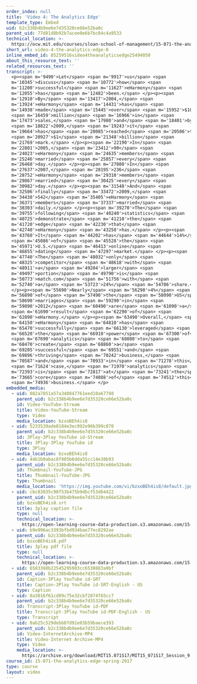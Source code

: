 ```yaml
---
order_index: null
title: 'Video 4: The Analytics Edge'
template_type: Embed
uid: b2c338b4b9ee6e7d35320ce66e52ba0c
parent_uid: 77d81d8b92b7acee0e6b7bc04c4a9533
technical_location: >-
  https://ocw.mit.edu/courses/sloan-school-of-management/15-071-the-analytics-edge-spring-2017/integer-optimization/eharmony-maximizing-the-probability-of-love/video-4-the-analytics-edge/video-4-the-analytics-edge-0
short_url: video-4-the-analytics-edge-0
inline_embed_id: 85259516video4theanalyticsedge25494050
about_this_resource_text: ''
related_resources_text: ''
transcript: >-
  <p><span m='9490'>Let</span> <span m='9917'>us</span> <span
  m='10345'>discuss</span> <span m='10772'>how</span> <span
  m='11200'>successful</span> <span m='11627'>eHarmony</span> <span
  m='12055'>has</span> <span m='12482'>been.</span> </p><p><span
  m='12910'>By</span> <span m='13417'>2004,</span> <span
  m='13924'>eHarmony</span> <span m='14431'>has</span> <span
  m='14938'>made</span> <span m='15445'>over</span> <span m='15952'>$100</span>
  <span m='16459'>million</span> <span m='16966'>in</span> <span
  m='17473'>sales,</span> <span m='17980'>and</span> <span m='18401'>by</span>
  <span m='18822'>2009,</span> <span m='19243'>it</span> <span
  m='19664'>has</span> <span m='20085'>reached</span> <span m='20506'>the</span>
  <span m='20927'>$1</span> <span m='21348'>billion</span> <span
  m='21769'>mark.</span> </p><p><span m='22190'>In</span> <span
  m='22801'>2005,</span> <span m='23412'>90</span> <span
  m='24023'>eHarmony</span> <span m='24635'>members</span> <span
  m='25246'>married</span> <span m='25857'>every</span> <span
  m='26468'>day.</span> </p><p><span m='27080'>In</span> <span
  m='27637'>2007,</span> <span m='28195'>236</span> <span
  m='28752'>eHarmony</span> <span m='29310'>members</span> <span
  m='29867'>married</span> <span m='30425'>every</span> <span
  m='30982'>day.</span> </p><p><span m='31540'>And</span> <span
  m='32506'>finally</span> <span m='33472'>2009,</span> <span
  m='34438'>542</span> <span m='35405'>eHarmony</span> <span
  m='36371'>members</span> <span m='37337'>married</span> <span
  m='38303'>daily.</span> </p><p><span m='39270'>The</span> <span
  m='39755'>following</span> <span m='40240'>statistics</span> <span
  m='40725'>demonstrate</span> <span m='41210'>the</span> <span
  m='41720'>edge</span> <span m='42230'>that</span> <span
  m='42740'>eHarmony</span> <span m='43250'>has.</span> </p><p><span
  m='43760'>It</span> <span m='44202'>has</span> <span m='44644'>14%</span>
  <span m='45086'>of</span> <span m='45528'>the</span> <span
  m='45971'>U.S.</span> <span m='46413'>online</span> <span
  m='46855'>dating</span> <span m='47297'>market.</span> </p><p><span
  m='47740'>The</span> <span m='48032'>only</span> <span
  m='48325'>competitor</span> <span m='48618'>with</span> <span
  m='48911'>a</span> <span m='49204'>larger</span> <span
  m='49497'>portion</span> <span m='49790'>is</span> <span
  m='50773'>match.com</span> <span m='51756'>with</span> <span
  m='52740'>a</span> <span m='53723'>24%</span> <span m='54706'>share.</span>
  </p><p><span m='55690'>Nearly</span> <span m='56290'>4%</span> <span
  m='56890'>of</span> <span m='57490'>the</span> <span m='58090'>US</span> <span
  m='58690'>marriages</span> <span m='59290'>in</span> <span
  m='59890'>2012</span> <span m='60490'>are</span> <span m='61090'>a</span>
  <span m='61690'>result</span> <span m='62290'>of</span> <span
  m='62890'>eHarmony.</span> </p><p><span m='63490'>Overall,</span> <span
  m='64150'>eHarmony</span> <span m='64810'>has</span> <span
  m='65470'>successfully</span> <span m='66130'>leveraged</span> <span
  m='66520'>the</span> <span m='66910'>power</span> <span m='67300'>of</span>
  <span m='67690'>analytics</span> <span m='68080'>to</span> <span
  m='68470'>create</span> <span m='68860'>a</span> <span
  m='69205'>successful</span> <span m='69551'>and</span> <span
  m='69896'>thriving</span> <span m='70242'>business,</span> <span
  m='70587'>and</span> <span m='70933'>in</span> <span m='71278'>this</span>
  <span m='71624'>case,</span> <span m='71970'>analytics</span> <span
  m='72393'>is</span> <span m='72817'>at</span> <span m='73241'>the</span> <span
  m='73665'>core</span> <span m='74088'>of</span> <span m='74512'>this</span>
  <span m='74936'>business.</span> </p>
embedded_media:
  - uid: 082a7851a57a340847761eed10a67798
    parent_uid: b2c338b4b9ee6e7d35320ce66e52ba0c
    id: Video-YouTube-Stream
    title: Video-YouTube-Stream
    type: Video
    media_location: bzxoBEh4is8
  - uid: 5233539ade8184e3ec992e96b399c870
    parent_uid: b2c338b4b9ee6e7d35320ce66e52ba0c
    id: 3Play-3Play YouTube id-Stream
    title: 3Play-3Play YouTube id
    type: 3Play
    media_location: bzxoBEh4is8
  - uid: 44b1b0abac8f805b6dda55cc14e38b93
    parent_uid: b2c338b4b9ee6e7d35320ce66e52ba0c
    id: Thumbnail-YouTube-JPG
    title: Thumbnail-YouTube-JPG
    type: Thumbnail
    media_location: 'https://img.youtube.com/vi/bzxoBEh4is8/default.jpg'
  - uid: cbc83035c98f53b475b9dbcf53d64422
    parent_uid: b2c338b4b9ee6e7d35320ce66e52ba0c
    id: bzxoBEh4is8.srt
    title: 3play caption file
    type: null
    technical_location: >-
      https://open-learning-course-data-production.s3.amazonaws.com/15-071-the-analytics-edge-spring-2017/cbc83035c98f53b475b9dbcf53d64422_bzxoBEh4is8.srt
  - uid: b9e996ac3393bfbd934bae77ec8292ae
    parent_uid: b2c338b4b9ee6e7d35320ce66e52ba0c
    id: bzxoBEh4is8.pdf
    title: 3play pdf file
    type: null
    technical_location: >-
      https://open-learning-course-data-production.s3.amazonaws.com/15-071-the-analytics-edge-spring-2017/b9e996ac3393bfbd934bae77ec8292ae_bzxoBEh4is8.pdf
  - uid: 6583360b22545295903cc6538883a9bf
    parent_uid: b2c338b4b9ee6e7d35320ce66e52ba0c
    id: Caption-3Play YouTube id-SRT
    title: Caption-3Play YouTube id-SRT-English - US
    type: Caption
  - uid: 8a3016f61cd89c75e32cbf2874f65cc7
    parent_uid: b2c338b4b9ee6e7d35320ce66e52ba0c
    id: Transcript-3Play YouTube id-PDF
    title: Transcript-3Play YouTube id-PDF-English - US
    type: Transcript
  - uid: 0ab25c529debb07d91e03b59baece393
    parent_uid: b2c338b4b9ee6e7d35320ce66e52ba0c
    id: Video-InternetArchive-MP4
    title: Video-Internet Archive-MP4
    type: Video
    media_location: >-
      https://archive.org/download/MIT15.071S17/MIT15_071S17_Session_9.3.07_300k.mp4
course_id: 15-071-the-analytics-edge-spring-2017
type: course
layout: video
---
```

